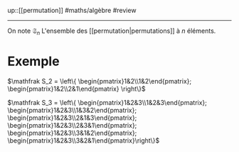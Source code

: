 up::[[permutation]]
#maths/algèbre #review 

----

On note $\mathfrak S_n$ L'ensemble des [[permutation|permutations]] à $n$ éléments.

# Exemple

$\mathfrak S_2 = \left\{ \begin{pmatrix}1&2\\1&2\end{pmatrix}; \begin{pmatrix}1&2\\2&1\end{pmatrix} \right\}$

$\mathfrak S_3 = \left\{ \begin{pmatrix}1&2&3\\1&2&3\end{pmatrix}; \begin{pmatrix}1&2&3\\1&3&2\end{pmatrix}; \begin{pmatrix}1&2&3\\2&1&3\end{pmatrix}; \begin{pmatrix}1&2&3\\2&3&1\end{pmatrix}; \begin{pmatrix}1&2&3\\3&1&2\end{pmatrix}; \begin{pmatrix}1&2&3\\3&2&1\end{pmatrix}\right\}$


